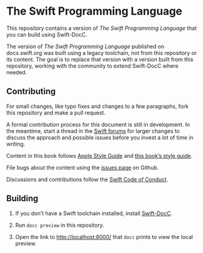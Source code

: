 # The Swift Programming Language

This repository contains a version of *The Swift Programming Language*
that you can build using Swift-DocC.

The version of *The Swift Programming Language* published on docs.swift.org
was built using a legacy toolchain,
not from this repository or its content.
The goal is to replace that version with a version built from this repository,
working with the community to extend Swift-DocC where needed.

## Contributing

For small changes,
like typo fixes and changes to a few paragraphs,
fork this repository and make a pull request.

A formal contribution process for this document is still in development.
In the meantime,
start a thread in the [Swift forums][forum] for larger changes
to discuss the approach and possible issues
before you invest a lot of time in writing.

Content in this book follows [Apple Style Guide][asg]
and [this book’s style guide][tspl-style].

File bugs about the content using the [issues page][bugs] on Github.

Discussions and contributions follow the [Swift Code of Conduct][conduct].

[asg]: https://help.apple.com/applestyleguide/
[bugs]: https://github.com/apple/swift-book/issues
[conduct]: https://www.swift.org/code-of-conduct
[forum]: https://forums.swift.org/c/development/swift-docc/80
[tspl-style]: /Style.md

## Building

1. If you don’t have a Swift toolchain installed,
   install [Swift-DocC](https://github.com/apple/swift-docc).

1. Run `docc preview` in this repository.

1. Open the link to <http://localhost:8000/> that `docc` prints
   to view the local preview.
